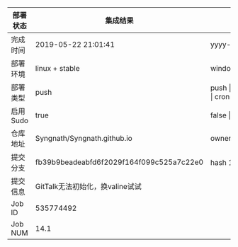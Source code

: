 部署状态 | 集成结果 | 参考值
---|---|---
完成时间 | 2019-05-22 21:01:41 | yyyy-mm-dd hh:mm:ss
部署环境 | linux + stable | window \| linux + stable
部署类型 | push | push \| pull_request \| api \| cron
启用Sudo | true | false \| true
仓库地址 | Syngnath/Syngnath.github.io | owner_name/repo_name
提交分支 | fb39b9beadeabfd6f2029f164f099c525a7c22e0 | hash 16位
提交信息 | GitTalk无法初始化，换valine试试 |
Job ID   | 535774492 |
Job NUM  | 14.1 |
